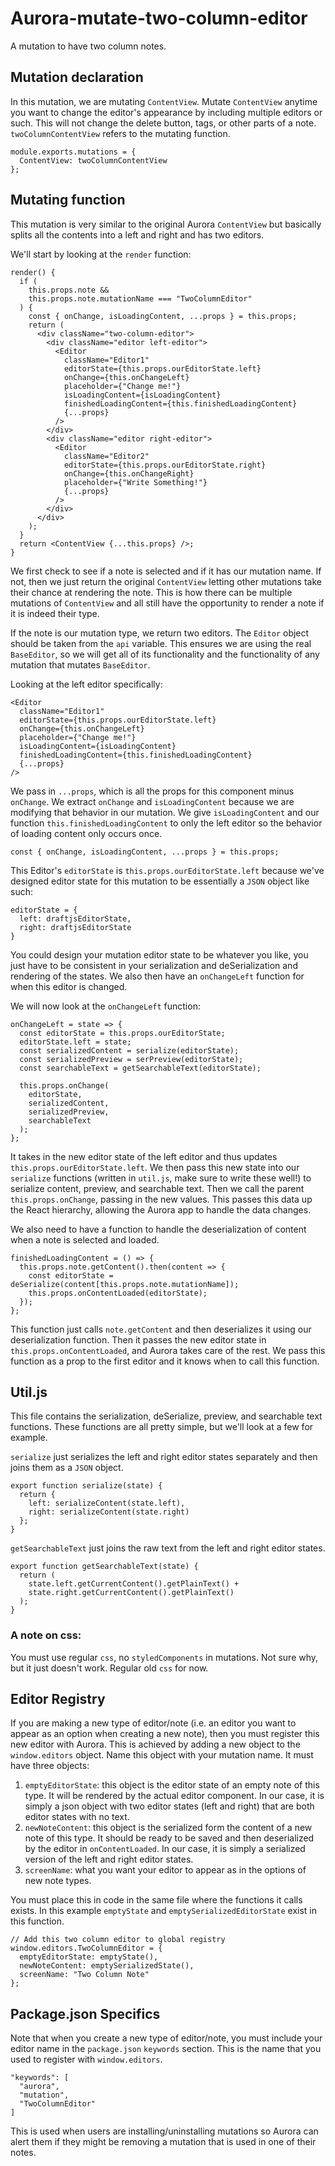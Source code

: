# Aurora-mutate-two-column-editor
A mutation to have two column notes.

## Mutation declaration
In this mutation, we are mutating `ContentView`. Mutate `ContentView` anytime you want
to change the editor's appearance by including multiple editors or such. This will not change
the delete button, tags, or other parts of a note. `twoColumnContentView` refers to the
mutating function.
```
module.exports.mutations = {
  ContentView: twoColumnContentView
};
```

## Mutating function
This mutation is very similar to the original Aurora `ContentView` but basically splits
all the contents into a left and right and has two editors.

We'll start by looking at the `render` function:
```
render() {
  if (
    this.props.note &&
    this.props.note.mutationName === "TwoColumnEditor"
  ) {
    const { onChange, isLoadingContent, ...props } = this.props;
    return (
      <div className="two-column-editor">
        <div className="editor left-editor">
          <Editor
            className="Editor1"
            editorState={this.props.ourEditorState.left}
            onChange={this.onChangeLeft}
            placeholder={"Change me!"}
            isLoadingContent={isLoadingContent}
            finishedLoadingContent={this.finishedLoadingContent}
            {...props}
          />
        </div>
        <div className="editor right-editor">
          <Editor
            className="Editor2"
            editorState={this.props.ourEditorState.right}
            onChange={this.onChangeRight}
            placeholder={"Write Something!"}
            {...props}
          />
        </div>
      </div>
    );
  }
  return <ContentView {...this.props} />;
}
```
We first check to see if a note is selected and if it has our mutation name.
If not, then we just return the original `ContentView` letting other mutations take their
chance at rendering the note. This is how there can be multiple mutations of `ContentView`
and all still have the opportunity to render a note if it is indeed their type.

If the note is our mutation type, we return two editors. The `Editor` object should be taken
from the `api` variable. This ensures we are using the real `BaseEditor`, so we will get all
of its functionality and the functionality of any mutation that mutates `BaseEditor`.

Looking at the left editor specifically:
```
<Editor
  className="Editor1"
  editorState={this.props.ourEditorState.left}
  onChange={this.onChangeLeft}
  placeholder={"Change me!"}
  isLoadingContent={isLoadingContent}
  finishedLoadingContent={this.finishedLoadingContent}
  {...props}
/>
```
We pass in `...props`, which is all the props for this component minus `onChange`. We extract
`onChange` and `isLoadingContent` because we are modifying that behavior in our mutation.
We give `isLoadingContent` and our function `this.finishedLoadingContent` to only the left editor
so the behavior of loading content only occurs once.
```
const { onChange, isLoadingContent, ...props } = this.props;
```
This Editor's `editorState` is `this.props.ourEditorState.left` because we've designed editor state
for this mutation to be essentially a `JSON` object like such:
```
editorState = {
  left: draftjsEditorState,
  right: draftjsEditorState
}
```
You could design your mutation editor state to be whatever you like, you just have to be
consistent in your serialization and deSerialization and rendering of the states.
We also then have an `onChangeLeft` function for when this editor is changed.

We will now look at the `onChangeLeft` function:
```
onChangeLeft = state => {
  const editorState = this.props.ourEditorState;
  editorState.left = state;
  const serializedContent = serialize(editorState);
  const serializedPreview = serPreview(editorState);
  const searchableText = getSearchableText(editorState);

  this.props.onChange(
    editorState,
    serializedContent,
    serializedPreview,
    searchableText
  );
};
```
It takes in the new editor state of the left editor and thus updates `this.props.ourEditorState.left`.
We then pass this new state into our `serialize` functions (written in `util.js`, make sure to write these well!) to serialize content, preview, and searchable text.
Then we call the parent `this.props.onChange`, passing in the new values. This passes this data up the React hierarchy, allowing the Aurora app to handle the data changes.

We also need to have a function to handle the deserialization of content when a note is selected and loaded.
```
finishedLoadingContent = () => {
  this.props.note.getContent().then(content => {
    const editorState = deSerialize(content[this.props.note.mutationName]);
    this.props.onContentLoaded(editorState);
  });
};
```
This function just calls `note.getContent` and then deserializes it using our deserialization function.
Then it passes the new editor state in `this.props.onContentLoaded`, and Aurora takes care of the rest.
We pass this function as a prop to the first editor and it knows when to call this function.

## Util.js
This file contains the serialization, deSerialize, preview, and searchable text functions. These functions are all pretty simple, but we'll look at a few for example.

`serialize` just serializes the left and right editor states separately and then joins them as a `JSON` object.
```
export function serialize(state) {
  return {
    left: serializeContent(state.left),
    right: serializeContent(state.right)
  };
}
```

`getSearchableText` just joins the raw text from the left and right editor states.
```
export function getSearchableText(state) {
  return (
    state.left.getCurrentContent().getPlainText() +
    state.right.getCurrentContent().getPlainText()
  );
}
```

### A note on css:
You must use regular `css`, no `styledComponents` in mutations. Not sure why, but it just doesn't work.
Regular old `css` for now.

## Editor Registry
If you are making a new type of editor/note (i.e. an editor you want to appear as an
option when creating a new note), then you must register this new editor with Aurora.
This is achieved by adding a new object to the `window.editors` object. Name this object
with your mutation name. It must have three objects:
1. `emptyEditorState`: this object is the editor state of an empty note of this type.
It will be rendered by the actual editor component. In our case, it is simply a json object
with two editor states (left and right) that are both editor states with no text.
2. `newNoteContent`: this object is the serialized form the content of a new note of this type.
It should be ready to be saved and then deserialized by the editor in `onContentLoaded`.
In our case, it is simply a serialized version of the left and right editor states.
3. `screenName`: what you want your editor to appear as in the options of new note types.

You must place this in code in the same file where the functions it calls exists.
In this example `emptyState` and `emptySerializedEditorState` exist in this function.
```
// Add this two column editor to global registry
window.editors.TwoColumnEditor = {
  emptyEditorState: emptyState(),
  newNoteContent: emptySerializedState(),
  screenName: "Two Column Note"
};
```

## Package.json Specifics
Note that when you create a new type of editor/note, you must include your editor name
in the `package.json` `keywords` section. This is the name that you used to register
with `window.editors`.
```
"keywords": [
  "aurora",
  "mutation",
  "TwoColumnEditor"
]
```
This is used when users are installing/uninstalling mutations so Aurora can alert them
if they might be removing a mutation that is used in one of their notes.
